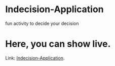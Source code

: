 # Indecision-Application
fun activity to decide your decision 

# Here, you can show live.
Link:  [Indecision-Application](https://bhadra-indecision-app.herokuapp.com/).
